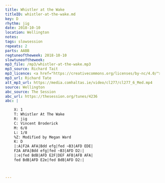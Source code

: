 ```yaml
---
title: Whistler at the Wake
titleID: whistler-at-the-wake.md
key: D
rhythm: jig
date: 2018-10-10
location: Wellington
notes:
tags: slowsession
repeats: 2
parts: AABB
regtuneoftheweek: 2018-10-10
slowtuneoftheweek:
mp3_file: /mp3/whistler-at-the-wake.mp3
mp3_source: Richard Tait
mp3_licence: <a href="https://creativecommons.org/licenses/by-nc/4.0/">CC-BY-NC-4.0</a>
mp3_url: Richard Tate
alt_mp3_url: https://media.comhaltas.ie/video/cl277/cl277_6_Med.mp4
source: Wellington
abc_source: The Session
abc_url: https://thesession.org/tunes/4236
abc: |

    X: 1
    T: Whistler At The Wake
    R: jig
    C: Vincent Broderick
    M: 6/8
    L: 1/8
    %Z: Modified by Megan Ward
    K: D
    |:A|F2A AFA|Bdd efg|fed ~B3|AFD EDE|
    F2A AFA|Bdd efg|fed ~B3|AFD D2:|
    |:e|fed BdB|AFD E2F|DEF AFB|AFB AFA|
    fed BdB|AFD E2e|fed BdB|AFD D2:|



---
```

